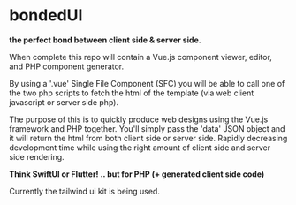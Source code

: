 # bondedUI

<b>the perfect bond between client side & server side.</b>

When complete this repo will contain a Vue.js component viewer, editor, and PHP component generator.

By using a '.vue' Single File Component (SFC) you will be able to call one of the two php scripts to fetch the html of the template (via web client javascript or server side php).

The purpose of this is to quickly produce web designs using the Vue.js framework and PHP together. You'll simply pass the 'data' JSON object and it will return the html from both client side or server side. Rapidly decreasing development time while using the right amount of client side and server side rendering. 

<b>Think SwiftUI or Flutter! .. but for PHP (+ generated client side code)</b>

Currently the tailwind ui kit is being used.
